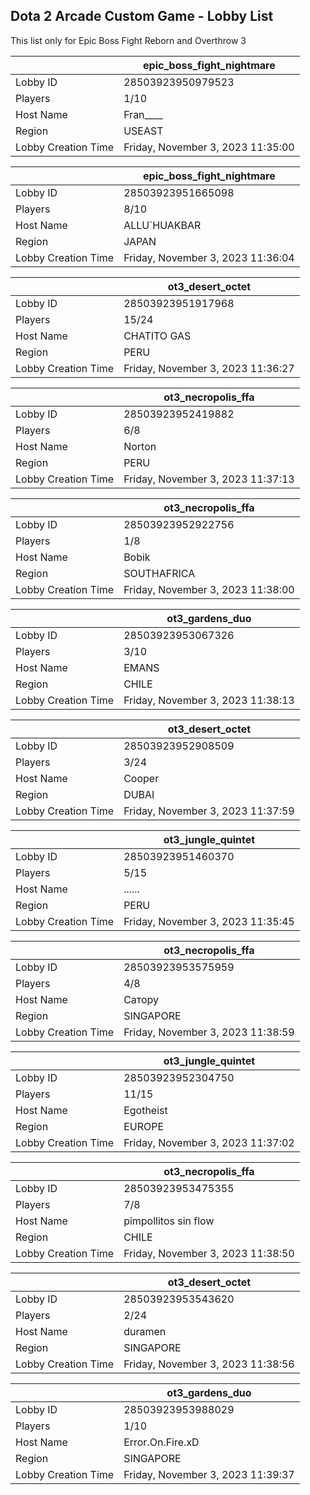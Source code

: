 ## Dota 2 Arcade Custom Game - Lobby List

This list only for Epic Boss Fight Reborn and Overthrow 3

|  | epic_boss_fight_nightmare |
| ------ | ------ |
| Lobby ID | 28503923950979523 |
| Players | 1/10 |
| Host Name | Fran____ |
| Region | USEAST |
| Lobby Creation Time | Friday, November 3, 2023 11:35:00 |


|  | epic_boss_fight_nightmare |
| ------ | ------ |
| Lobby ID | 28503923951665098 |
| Players | 8/10 |
| Host Name | ALLU`HUAKBAR |
| Region | JAPAN |
| Lobby Creation Time | Friday, November 3, 2023 11:36:04 |


|  | ot3_desert_octet |
| ------ | ------ |
| Lobby ID | 28503923951917968 |
| Players | 15/24 |
| Host Name | CHATITO GAS |
| Region | PERU |
| Lobby Creation Time | Friday, November 3, 2023 11:36:27 |


|  | ot3_necropolis_ffa |
| ------ | ------ |
| Lobby ID | 28503923952419882 |
| Players | 6/8 |
| Host Name | Norton |
| Region | PERU |
| Lobby Creation Time | Friday, November 3, 2023 11:37:13 |


|  | ot3_necropolis_ffa |
| ------ | ------ |
| Lobby ID | 28503923952922756 |
| Players | 1/8 |
| Host Name | Bobik |
| Region | SOUTHAFRICA |
| Lobby Creation Time | Friday, November 3, 2023 11:38:00 |


|  | ot3_gardens_duo |
| ------ | ------ |
| Lobby ID | 28503923953067326 |
| Players | 3/10 |
| Host Name | EMANS |
| Region | CHILE |
| Lobby Creation Time | Friday, November 3, 2023 11:38:13 |


|  | ot3_desert_octet |
| ------ | ------ |
| Lobby ID | 28503923952908509 |
| Players | 3/24 |
| Host Name | Cooper |
| Region | DUBAI |
| Lobby Creation Time | Friday, November 3, 2023 11:37:59 |


|  | ot3_jungle_quintet |
| ------ | ------ |
| Lobby ID | 28503923951460370 |
| Players | 5/15 |
| Host Name | ...... |
| Region | PERU |
| Lobby Creation Time | Friday, November 3, 2023 11:35:45 |


|  | ot3_necropolis_ffa |
| ------ | ------ |
| Lobby ID | 28503923953575959 |
| Players | 4/8 |
| Host Name | Сатору |
| Region | SINGAPORE |
| Lobby Creation Time | Friday, November 3, 2023 11:38:59 |


|  | ot3_jungle_quintet |
| ------ | ------ |
| Lobby ID | 28503923952304750 |
| Players | 11/15 |
| Host Name | Egotheist |
| Region | EUROPE |
| Lobby Creation Time | Friday, November 3, 2023 11:37:02 |


|  | ot3_necropolis_ffa |
| ------ | ------ |
| Lobby ID | 28503923953475355 |
| Players | 7/8 |
| Host Name | pimpollitos sin flow |
| Region | CHILE |
| Lobby Creation Time | Friday, November 3, 2023 11:38:50 |


|  | ot3_desert_octet |
| ------ | ------ |
| Lobby ID | 28503923953543620 |
| Players | 2/24 |
| Host Name | duramen |
| Region | SINGAPORE |
| Lobby Creation Time | Friday, November 3, 2023 11:38:56 |


|  | ot3_gardens_duo |
| ------ | ------ |
| Lobby ID | 28503923953988029 |
| Players | 1/10 |
| Host Name | Error.On.Fire.xD |
| Region | SINGAPORE |
| Lobby Creation Time | Friday, November 3, 2023 11:39:37 |


